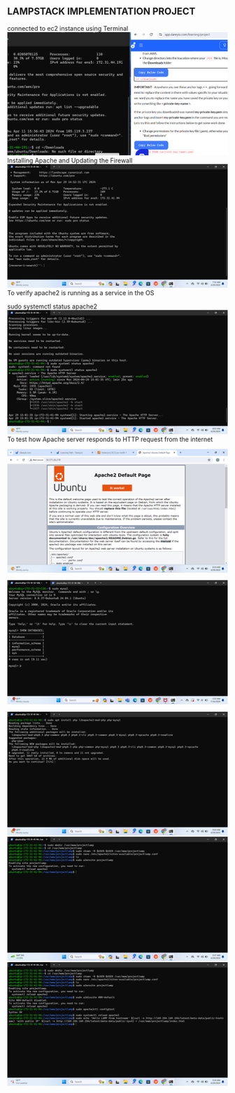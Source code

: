 ## LAMPSTACK IMPLEMENTATION PROJECT
connected to ec2 instance using Terminal 
![lamp](./1_lamp.png)
Installing Apache and Updating the Firewall
![2](./Lamp_2.png)
To verify apache2 is running as a service in the OS

sudo systemctl status apache2
![3](./Lamp_3.png)
To test how Apache server responds to HTTP request from the internet

![4](./Lamp_4.png)

![1](./mysql_1.png)

![5](./Lamp_5.png)
![6](./Lamp_6.png)
![7](./Lamp_7.png)
